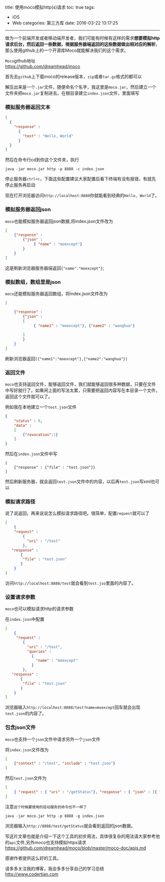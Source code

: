 title: 使用moco模拟http(s)请求
toc: true
tags:
  - iOS
  - Web
categories: 第三方库
date: 2016-03-22 13:17:25
---

做为一个前端开发或者移动端开发者，我们可能有时候有这样的需求**想要模拟http请求后台，然后返回一些数据，根据服务器端返回的这些数据做出相对应的解析**，那么使用github上的一个开源库Moco就能解决我们的这个需求。

<!--more-->

``Moco``github地址  
https://github.com/dreamhead/moco

首先去``github``上下载moco的release版本，``zip``或者``tar.gz``格式的都可以

解压出来是一个``.jar``文件，随便命名个名字，我这里是``moco.jar``，然后建立一个文件夹把``moco.jar``复制进去，在根目录建立``index.json``文件，里面填写

### 模拟服务器返回文本

```json
[
  {
    "response" :
      {
        "text" : "Hello, World"
      }
  }
]
```

然后在命令行cd到你这个文件夹，执行

```
java -jar moco.jar http -p 8888 -c index.json
```

停止服务器``ctrl+c``，下面这些配置建议大家配置后看下终端有没有报错，有就先停止服务再启动

现在打开浏览器访问``http://localhost:8888``你就能看到经典的``Hello, World``了。

### 模拟服务器返回json

``moco``也能模拟服务器返回json数据,将index.json文件改为

```json
[
    {"response" : 
    	{"json" :
    		 { "name" : "moexcept"}
    	}
    }
]
```
这是刷新浏览器服务器端返回``{"name":"moexcept"}``;

### 模拟数组，数组里是json

``moco``还能模拟服务器返回数组，将index.json文件改为

```json
[

    {"response" : 
    	{"json" :
    	[
    		 { "name1" : "moexcept"}, {"name2" : "wanghua"}
    		
    	]
    	}
    }
]
```
刷新浏览器返回``[{"name1":"moexcept"},{"name2":"wanghua"}]``

### 返回文件
``moco``也支持返回文件，能够返回文件，我们就能够返回很多种数据，只要在文件中写好就行了。如果闲上面的写法太累，只需要把返回内容写在本目录一个文件，返回这个文件就可以了。

例如我在本地建立一个``test.json``文件

```json
{
    "status" : 0,
    "data" : 
    [
        {"revocation":1}
    ]
}
```

然后在``index.json``文件中写

```josn
[
    {"response" : {"file" : "test.json"}}
]
```

然后刷新服务器，就会返回``test.json``文件中的内容，以后再``test.json``写xml也可以

### 模拟请求路径

说了说返回，再来说说怎么模拟请求路径吧。很简单，配置``request``就可以了

```json
[
	{
 	"request" :
	    {
	      "uri" : "/test"
	    },
   "response" : 
	   {
	   	"file" : "test.json"
	   }
	}
]
```
访问``http://localhost:8888/test``就会看到``test.jso``里面的内容了。

### 设置请求参数
``moco``也可以模拟请求http的请求参数

在``index.json``中配置

```json
[
	{
	 "request" :
	    {
	      "uri" : "/test",
	      "queries" : 
	        {
	          "name" : "moexcept"
	        }
	    },
   "response" : 
	   {
	   	"file" : "test.json"
	   }
	}
]
```

浏览器输入``http://localhost:8888/test?name=moexcept``回车就会出现``test.json``的内容了。

### 包含json文件

``moco``也支持一个``json``文件中请求另外一个``json``文件

将``index.json``文件改为

```json
[
    {"context" : "/test", "include" : "test.json"}
]
```

然后``test.json``文件为

```json
[ 
    { "request" : { "uri" : "/getStatus"}, "response" : { "json" : [{ "status" : "true" }]}},
]
```

注意``这个时候要使用的启动服务的命令也不一样了``

```
java -jar moco.jar http -p 8888 -g index.json
```

浏览器输入``http://8888/test/getStatus``就会看到返回的json数据。

写这片文章也就是介绍一下这个工具的初步用法，具体很复杂的用法请大家参考他的``api``文件,另外moco也支持模拟https请求  
https://github.com/dreamhead/moco/blob/master/moco-doc/apis.md

感谢作者提供这么好的工具。

请多多关注我的博客，我会多多分享自己的学习总结  
http://www.codertian.com

